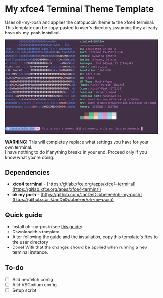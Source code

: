 # My xfce4 Terminal Theme Template
Uses oh-my-posh and applies the catppuccin theme to the xfce4 terminal.  
This template can be copy-pasted to user's directory assuming they already have oh-my-posh installed.

![preview](/preview.png)

**WARNING!** This will completely replace what settings you have for your own terminal.  
I have nothing to do if anything breaks in your end. Proceed only if you know what you're doing.

## Dependencies
- **xfce4 terminal** - [https://gitlab.xfce.org/apps/xfce4-terminal](https://gitlab.xfce.org/apps/xfce4-terminal)
- **oh my posh** - [https://github.com/JanDeDobbeleer/oh-my-posh](https://github.com/JanDeDobbeleer/oh-my-posh)

## Quick guide
- Install oh-my-posh (see [this guide](https://calebschoepp.com/blog/2021/how-to-setup-oh-my-posh-on-ubuntu/))
- Download this template
- After following the guide and the installation, copy this template's files to the user directory
- Done! With that the changes should be applied when running a new terminal instance.

## To-do
- [ ] Add neofetch config
- [ ] Add VSCodium config
- [ ] Setup script